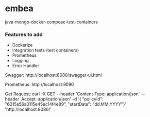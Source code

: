 # embea
java-mongo-docker-compose-test-containers

### Features to add
- Dockerize
- Integration tests (test containers)
- Prometheus
- Logging
- Error Handler


Swagger: http://localhost:8080/swagger-ui.html

Prometheus: http://localhost:9090



Get Request: curl -X GET --header 'Content-Type: application/json' --header 'Accept: application/json' -d '{ "policyId": "6315a56a3115e45ac14f4e89", "startDate": "dd.MM.YYYY"}' 'http://localhost:8080/'
